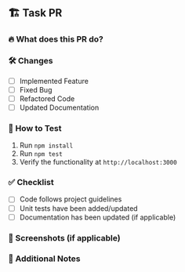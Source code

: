 ## 🏗 Task PR

### 🔥 What does this PR do?

<!-- Describe the purpose of this PR and what it accomplishes. -->

### 🛠 Changes

- [ ] Implemented Feature
- [ ] Fixed Bug
- [ ] Refactored Code
- [ ] Updated Documentation

### 📝 How to Test

1. Run `npm install`
2. Run `npm test`
3. Verify the functionality at `http://localhost:3000`

### ✅ Checklist

- [ ] Code follows project guidelines
- [ ] Unit tests have been added/updated
- [ ] Documentation has been updated (if applicable)

### 📸 Screenshots (if applicable)

<!-- Add screenshots to illustrate the changes if applicable. -->

### 💬 Additional Notes

<!-- Provide any extra details that might be useful. -->
